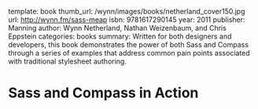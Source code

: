 template: book
thumb_url: /wynn/images/books/netherland_cover150.jpg
url: http://wynn.fm/sass-meap
isbn: 9781617290145
year: 2011
publisher: Manning
author: Wynn Netherland, Nathan Weizenbaum, and Chris Eppstein
categories: books
summary: Written for both designers and developers, this book demonstrates the power of both Sass and Compass through a series of examples that address common pain points associated with traditional stylesheet authoring.

# Sass and Compass in Action

